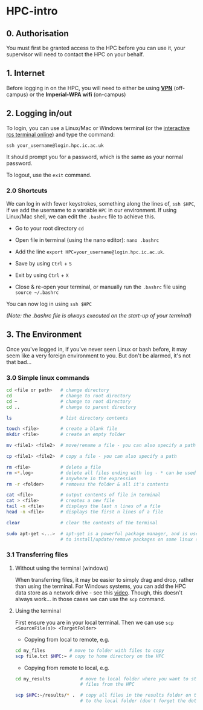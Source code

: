 # HPC-intro

## 0. Authorisation

You must first be granted access to the HPC before you can use it, your supervisor will need to contact the HPC on your behalf.

## 1. Internet

Before logging in on the HPC, you will need to either be using [**VPN**](https://www.imperial.ac.uk/admin-services/ict/self-service/connect-communicate/remote-access/virtual-private-network-vpn/) (off-campus) or the **Imperial-WPA wifi** (on-campus)

## 2. Logging in/out

To login, you can use a Linux/Mac or Windows terminal (or the [interactive rcs terminal online](https://login.rcs.ic.ac.uk)) and type the command:

```
ssh your_username@login.hpc.ic.ac.uk
```

It should prompt you for a password, which is the same as your normal password.

To logout, use the `exit` command.

### 2.0 Shortcuts

We can log in with fewer keystrokes, something along the lines of, ```ssh $HPC```, if we add the username to a variable `HPC` in our environment. If using Linux/Mac shell, we can edit the `.bashrc` file to achieve this.

- Go to your root directory `cd`

- Open file in terminal (using the nano editor):  `nano .bashrc`

- Add the line `export HPC=your_username@login.hpc.ic.ac.uk`.
- Save by using `Ctrl` + `S`
- Exit by using `Ctrl` + `X`
- Close & re-open your terminal, or manually run the `.bashrc` file  using `source ~/.bashrc`

You can now log in using ```ssh $HPC```

_(Note: the .bashrc file is always executed on the start-up of your terminal)_

## 3. The Environment
Once you've logged in, if you've never seen Linux or bash before, it may seem like a very foreign environment to you. But don't be alarmed, it's not that bad...

### 3.0 Simple linux commands

```bash
cd <file or path>   # change directory
cd                  # change to root directory
cd ~                # change to root directory
cd ..               # change to parent directory

ls                  # list directory contents

touch <file>        # create a blank file
mkdir <file>        # create an empty folder

mv <file1> <file2>  # move/rename a file - you can also specify a path

cp <file1> <file2>  # copy a file - you can also specify a path

rm <file>           # delete a file
rm <*.log>          # delete all files ending with log - * can be used
                    # anywhere in the expression
rm -r <folder>      # removes the folder & all it's contents

cat <file>          # output contents of file in terminal
cat > <file>        # creates a new file
tail -n <file>      # displays the last n lines of a file
head -n <file>      # displays the first n lines of a file

clear               # clear the contents of the terminal

sudo apt-get <...>  # apt-get is a powerful package manager, and is used
                    # to install/update/remove packages on some linux systems.

```

### 3.1 Transferring files

1. Without using the terminal (windows)

    When transferring files, it may be easier to simply drag and drop, rather than using the terminal. For Windows systems, you can add the HPC data store as a network drive - see this [video](https://vimeo.com/302461989). Though, this doesn't always work... in those cases we can use the `scp` command.

2. Using the terminal

    First ensure you are in your local terminal. Then we can use `scp <SourceFile(s)> <TargetFolder>`

    - Copying from local to remote, e.g.

    ```bash
    cd my_files         # move to folder with files to copy
    scp file.txt $HPC:~ # copy to home directory on the HPC
    ```
    - Copying from remote to local, e.g.

    ```bash
    cd my_results           # move to local folder where you want to store the
                            # files from the HPC

    scp $HPC:~/results/* .  # copy all files in the results folder on the HPC
                            # to the local folder (don't forget the dot)
    ```